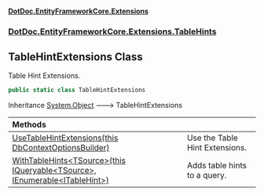 #### [DotDoc\.EntityFrameworkCore\.Extensions](Home.md 'Home')
### [DotDoc\.EntityFrameworkCore\.Extensions\.TableHints](DotDoc.EntityFrameworkCore.Extensions.TableHints.md 'DotDoc\.EntityFrameworkCore\.Extensions\.TableHints')

## TableHintExtensions Class

Table Hint Extensions\.

```csharp
public static class TableHintExtensions
```

Inheritance [System\.Object](https://learn.microsoft.com/en-us/dotnet/api/system.object 'System\.Object') &#129106; TableHintExtensions

| Methods | |
| :--- | :--- |
| [UseTableHintExtensions\(this DbContextOptionsBuilder\)](TableHintExtensions.UseTableHintExtensions.9WHAQZ2G0A2D4SOMTY90T0IQ6.md 'DotDoc\.EntityFrameworkCore\.Extensions\.TableHints\.TableHintExtensions\.UseTableHintExtensions\(this Microsoft\.EntityFrameworkCore\.DbContextOptionsBuilder\)') | Use the Table Hint Extensions\. |
| [WithTableHints&lt;TSource&gt;\(this IQueryable&lt;TSource&gt;, IEnumerable&lt;ITableHint&gt;\)](TableHintExtensions.WithTableHints.O86MSQXMFDW06623O4J3WDBEC.md 'DotDoc\.EntityFrameworkCore\.Extensions\.TableHints\.TableHintExtensions\.WithTableHints\<TSource\>\(this System\.Linq\.IQueryable\<TSource\>, System\.Collections\.Generic\.IEnumerable\<DotDoc\.EntityFrameworkCore\.Extensions\.TableHints\.ITableHint\>\)') | Adds table hints to a query\. |
